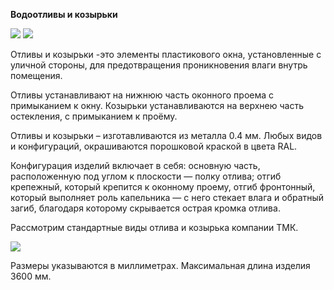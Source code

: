 **Водоотливы и козырьки**

![](https://raw.githubusercontent.com/blackmixer/help_os/master/otlivykozyrjki/media/image1.jpeg)
![](https://raw.githubusercontent.com/blackmixer/help_os/master/otlivykozyrjki/media/image2.png)

Отливы и козырьки -это элементы пластикового окна, установленные с
уличной стороны, для предотвращения проникновения влаги внутрь
помещения.

Отливы устанавливают на нижнюю часть оконного проема с примыканием к
окну. Козырьки устанавливаются на верхнею часть остекления, с
примыканием к проёму.

Отливы и козырьки – изготавливаются из металла 0.4 мм. Любых видов и
конфигураций, окрашиваются порошковой краской в цвета RAL.

Конфигурация изделий включает в себя: основную часть, расположенную
под углом к плоскости — полку отлива; отгиб крепежный, который крепится
к оконному проему, отгиб фронтонный, который выполняет роль капельника —
с него стекает влага и обратный загиб, благодаря которому скрывается
острая кромка отлива. 

Рассмотрим стандартные виды отлива и козырька компании ТМК.

![](https://raw.githubusercontent.com/blackmixer/help_os/master/otlivykozyrjki/media/image3.png)

Размеры указываются в миллиметрах. Максимальная длина изделия 3600 мм.
